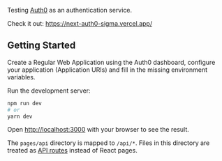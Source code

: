 Testing [Auth0](https://auth0.com/) as an authentication service.

Check it out: https://next-auth0-sigma.vercel.app/

## Getting Started

Create a Regular Web Application using the Auth0 dashboard, configure your application (Application URIs) and fill in the missing environment variables.

Run the development server:

```bash
npm run dev
# or
yarn dev
```

Open [http://localhost:3000](http://localhost:3000) with your browser to see the result.

The `pages/api` directory is mapped to `/api/*`. Files in this directory are treated as [API routes](https://nextjs.org/docs/api-routes/introduction) instead of React pages.
